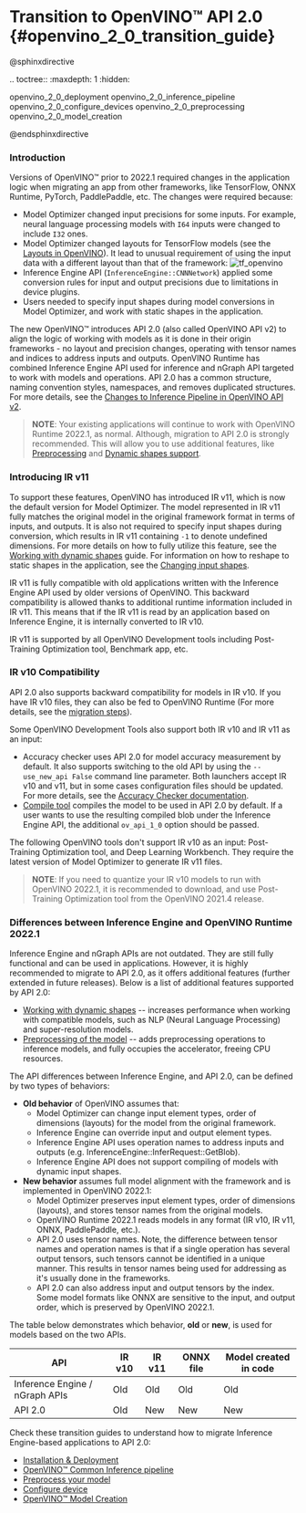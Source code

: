 # Transition to OpenVINO™ API 2.0 {#openvino_2_0_transition_guide}

@sphinxdirective

.. toctree::
   :maxdepth: 1
   :hidden:

   openvino_2_0_deployment
   openvino_2_0_inference_pipeline
   openvino_2_0_configure_devices
   openvino_2_0_preprocessing
   openvino_2_0_model_creation

@endsphinxdirective

### Introduction

Versions of OpenVINO™ prior to 2022.1 required changes in the application logic when migrating an app from other frameworks, like TensorFlow, ONNX Runtime, PyTorch, PaddlePaddle, etc. The changes were required because:

- Model Optimizer changed input precisions for some inputs. For example, neural language processing models with `I64` inputs were changed to include `I32` ones.
- Model Optimizer changed layouts for TensorFlow models (see the [Layouts in OpenVINO](../layout_overview.md)). It lead to unusual requirement of using the input data with a different layout than that of the framework:
![tf_openvino]
- Inference Engine API (`InferenceEngine::CNNNetwork`) applied some conversion rules for input and output precisions due to limitations in device plugins.
- Users needed to specify input shapes during model conversions in Model Optimizer, and work with static shapes in the application.

The new OpenVINO™ introduces API 2.0 (also called OpenVINO API v2) to align the logic of working with models as it is done in their origin frameworks - no layout and precision changes, operating with tensor names and indices to address inputs and outputs. OpenVINO Runtime has combined Inference Engine API used for inference and nGraph API targeted to work with models and operations. API 2.0 has a common structure, naming convention styles, namespaces, and removes duplicated structures. For more details, see the [Changes to Inference Pipeline in OpenVINO API v2](common_inference_pipeline.md).

> **NOTE**: Your existing applications will continue to work with OpenVINO Runtime 2022.1, as normal. Although, migration to API 2.0 is strongly recommended. This will allow you to use additional features, like [Preprocessing](../preprocessing_overview.md) and [Dynamic shapes support](../ov_dynamic_shapes.md).

### Introducing IR v11

To support these features, OpenVINO has introduced IR v11, which is now the default version for Model Optimizer. The model represented in IR v11 fully matches the original model in the original framework format in terms of inputs, and outputs. It is also not required to specify input shapes during conversion, which results in IR v11 containing `-1` to denote undefined dimensions. For more details on how to fully utilize this feature, see the [Working with dynamic shapes](../ov_dynamic_shapes.md) guide. For information on how to reshape to static shapes in the application, see the [Changing input shapes](../ShapeInference.md).

IR v11 is fully compatible with old applications written with the Inference Engine API used by older versions of OpenVINO. This backward compatibility is allowed thanks to additional runtime information included in IR v11. This means that if the IR v11 is read by an application based on Inference Engine, it is internally converted to IR v10.

IR v11 is supported by all OpenVINO Development tools including Post-Training Optimization tool, Benchmark app, etc.

### IR v10 Compatibility

API 2.0 also supports backward compatibility for models in IR v10. If you have IR v10 files, they can also be fed to OpenVINO Runtime (For more details, see the [migration steps](common_inference_pipeline.md)).

Some OpenVINO Development Tools also support both IR v10 and IR v11 as an input:
- Accuracy checker uses API 2.0 for model accuracy measurement by default. It also supports switching to the old API by using the `--use_new_api False` command line parameter. Both launchers accept IR v10 and v11, but in some cases configuration files should be updated. For more details, see the [Accuracy Checker documentation](https://github.com/openvinotoolkit/open_model_zoo/blob/master/tools/accuracy_checker/openvino/tools/accuracy_checker/launcher/openvino_launcher_readme.md).
- [Compile tool](../../../tools/compile_tool/README.md) compiles the model to be used in API 2.0 by default. If a user wants to use the resulting compiled blob under the Inference Engine API, the additional `ov_api_1_0` option should be passed.

The following OpenVINO tools don't support IR v10 as an input: Post-Training Optimization tool, and Deep Learning Workbench. They require the latest version of Model Optimizer to generate IR v11 files.

> **NOTE**: If you need to quantize your IR v10 models to run with OpenVINO 2022.1, it is recommended to download, and use Post-Training Optimization tool from the OpenVINO 2021.4 release.

### Differences between Inference Engine and OpenVINO Runtime 2022.1

Inference Engine and nGraph APIs are not outdated. They are still fully functional and can be used in applications. However, it is highly recommended to migrate to API 2.0, as it offers additional features (further extended in future releases). Below is a list of additional features supported by API 2.0:
- [Working with dynamic shapes](../ov_dynamic_shapes.md) -- increases performance when working with compatible models, such as NLP (Neural Language Processing) and super-resolution models.
- [Preprocessing of the model](../preprocessing_overview.md) -- adds preprocessing operations to inference models, and fully occupies the accelerator, freeing CPU resources.

The API differences between Inference Engine, and API 2.0, can be defined by two types of behaviors:
- **Old behavior** of OpenVINO assumes that:
  - Model Optimizer can change input element types, order of dimensions (layouts) for the model from the original framework.
  - Inference Engine can override input and output element types.
  - Inference Engine API uses operation names to address inputs and outputs (e.g. InferenceEngine::InferRequest::GetBlob).
  - Inference Engine API does not support compiling of models with dynamic input shapes.
- **New behavior** assumes full model alignment with the framework and is implemented in OpenVINO 2022.1:
  - Model Optimizer preserves input element types, order of dimensions (layouts), and stores tensor names from the original models.
  - OpenVINO Runtime 2022.1 reads models in any format (IR v10, IR v11, ONNX, PaddlePaddle, etc.).
  - API 2.0 uses tensor names. Note, the difference between tensor names and operation names is that if a single operation has several output tensors, such tensors cannot be identified in a unique manner. This results in tensor names being used for addressing as it's usually done in the frameworks.
  - API 2.0 can also address input and output tensors by the index. Some model formats like ONNX are sensitive to the input, and output order, which is preserved by OpenVINO 2022.1.

The table below demonstrates which behavior, **old** or **new**, is used for models based on the two APIs.

|               API             | IR v10  | IR v11  | ONNX file | Model created in code |
|-------------------------------|---------|---------|-----------|-----------------------|
|Inference Engine / nGraph APIs |     Old |     Old |       Old |                   Old |
|API 2.0                        |     Old |     New |       New |                   New |

Check these transition guides to understand how to migrate Inference Engine-based applications to API 2.0:
 - [Installation & Deployment](deployment_migration.md)
 - [OpenVINO™ Common Inference pipeline](common_inference_pipeline.md)
 - [Preprocess your model](./preprocessing.md)
 - [Configure device](./configure_devices.md)
 - [OpenVINO™ Model Creation](graph_construction.md)

[tf_openvino]: ../../img/tf_openvino.png
